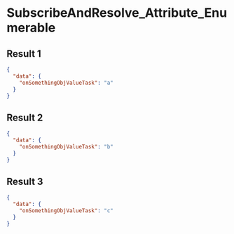 # SubscribeAndResolve_Attribute_Enumerable

## Result 1

```json
{
  "data": {
    "onSomethingObjValueTask": "a"
  }
}
```

## Result 2

```json
{
  "data": {
    "onSomethingObjValueTask": "b"
  }
}
```

## Result 3

```json
{
  "data": {
    "onSomethingObjValueTask": "c"
  }
}
```

